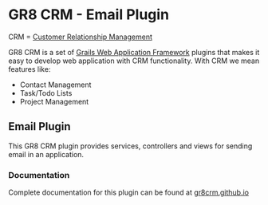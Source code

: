 # GR8 CRM - Email Plugin

CRM = [Customer Relationship Management](http://en.wikipedia.org/wiki/Customer_relationship_management)

GR8 CRM is a set of [Grails Web Application Framework](http://www.grails.org/)
plugins that makes it easy to develop web application with CRM functionality.
With CRM we mean features like:

- Contact Management
- Task/Todo Lists
- Project Management

## Email Plugin

This GR8 CRM plugin provides services, controllers and views for sending email in an application.

### Documentation

Complete documentation for this plugin can be found at [gr8crm.github.io](http://gr8crm.github.io/plugins/crm-email/)